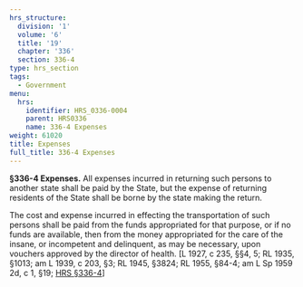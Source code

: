 ```yaml
---
hrs_structure:
  division: '1'
  volume: '6'
  title: '19'
  chapter: '336'
  section: 336-4
type: hrs_section
tags:
  - Government
menu:
  hrs:
    identifier: HRS_0336-0004
    parent: HRS0336
    name: 336-4 Expenses
weight: 61020
title: Expenses
full_title: 336-4 Expenses
---
```

**§336-4 Expenses.** All expenses incurred in returning such persons to another state shall be paid by the State, but the expense of returning residents of the State shall be borne by the state making the return.

The cost and expense incurred in effecting the transportation of such persons shall be paid from the funds appropriated for that purpose, or if no funds are available, then from the money appropriated for the care of the insane, or incompetent and delinquent, as may be necessary, upon vouchers approved by the director of health. [L 1927, c 235, §§4, 5; RL 1935, §1013; am L 1939, c 203, §3; RL 1945, §3824; RL 1955, §84-4; am L Sp 1959 2d, c 1, §19; [HRS §336-4](/title-19/chapter-336/section-336-4/)]
